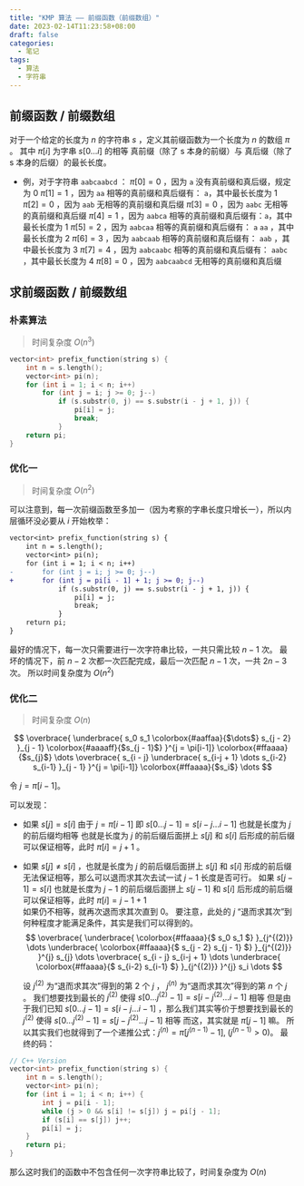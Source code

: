 ```yaml
---
title: "KMP 算法 —— 前缀函数（前缀数组）"
date: 2023-02-14T11:23:58+08:00
draft: false
categories:
  - 笔记
tags:
  - 算法
  - 字符串
---
```


## 前缀函数 / 前缀数组

对于一个给定的长度为 $n$ 的字符串 $s$ ，定义其前缀函数为一个长度为 $n$ 的数组 $\pi$ 。
其中 $\pi[i]$ 为字串 $s[0 \dots i]$ 的相等 真前缀（除了 s 本身的前缀）与 真后缀（除了 s 本身的后缀）的最长长度。

* 例，对于字符串 `aabcaabcd` ：
  $\pi[0] = 0$ ，因为 `a` 没有真前缀和真后缀，规定为 0
  $\pi[1] = 1$ ，因为 `aa` 相等的真前缀和真后缀有： `a`，其中最长长度为 1
  $\pi[2]=0$ ，因为 `aab` 无相等的真前缀和真后缀
  $\pi[3]=0$ ，因为 `aabc` 无相等的真前缀和真后缀
  $\pi[4]=1$ ，因为 `aabca` 相等的真前缀和真后缀有：`a`，其中最长长度为 1
  $\pi[5]=2$ ，因为 `aabcaa` 相等的真前缀和真后缀有： `a` `aa` ，其中最长长度为 2
  $\pi[6]=3$ ，因为 `aabcaab` 相等的真前缀和真后缀有： `aab` ，其中最长长度为 3
  $\pi[7]=4$ ，因为 `aabcaabc` 相等的真前缀和真后缀有： `aabc` ，其中最长长度为 4
  $\pi[8]=0$ ，因为 `aabcaabcd` 无相等的真前缀和真后缀

## 求前缀函数 / 前缀数组

### 朴素算法

> 时间复杂度 $O(n^3)$

```cpp
vector<int> prefix_function(string s) {
    int n = s.length();
    vector<int> pi(n);
    for (int i = 1; i < n; i++)
        for (int j = i; j >= 0; j--)
            if (s.substr(0, j) == s.substr(i - j + 1, j)) {
                pi[i] = j;
                break;
            }
    return pi;
}
```

### 优化一

> 时间复杂度 $O(n^2)$

可以注意到，每一次前缀函数至多加一（因为考察的字串长度只增长一），所以内层循环没必要从 $i$ 开始枚举：

```diff
vector<int> prefix_function(string s) {
    int n = s.length();
    vector<int> pi(n);
    for (int i = 1; i < n; i++)
-       for (int j = i; j >= 0; j--)
+       for (int j = pi[i - 1] + 1; j >= 0; j--)
            if (s.substr(0, j) == s.substr(i - j + 1, j)) {
                pi[i] = j;
                break;
            }
    return pi;
}

```

最好的情况下，每一次只需要进行一次字符串比较，一共只需比较 $n-1$ 次。
最坏的情况下，前 $n-2$ 次都一次匹配完成，最后一次匹配 $n-1$ 次，一共 $2n-3$ 次。
所以时间复杂度为 $O(n^2)$

### 优化二

> 时间复杂度 $O(n)$

$$
\overbrace{
	\underbrace{
		s_0
		s_1
		\colorbox{#aaffaa}{$\dots$}
		s_{j - 2}
	}_{j - 1}
	\colorbox{#aaaaff}{$s_{j - 1}$}
}^{j = \pi[i-1]}
\colorbox{#ffaaaa}{$s_{j}$}
\dots
\overbrace{
	s_{i - j}
	\underbrace{
		s_{i-j + 1}
		\dots
		s_{i-2}
		s_{i-1}
	}_{j - 1}
}^{j = \pi[i-1]}
\colorbox{#ffaaaa}{$s_i$}
\dots
$$

令 $j = \pi[i-1]$。

可以发现：
* 如果 $s[j] = s[i]$ 
  由于 $j = \pi[i-1]$ 即 $s[0 \dots j-1] = s[i-j \dots i-1]$ 也就是长度为 $j$ 的前后缀均相等
  也就是长度为 $j$ 的前后缀后面拼上 $s[j]$ 和 $s[i]$ 后形成的前后缀可以保证相等，此时 $\pi[i] = j + 1$ 。
* 如果 $s[j] \neq s[i]$ ，也就是长度为 $j$ 的前后缀后面拼上 $s[j]$ 和 $s[i]$ 形成的前后缀无法保证相等，那么可以退而求其次去试一试 $j-1$ 长度是否可行。
  如果 $s[j-1] = s[i]$ 也就是长度为 $j-1$ 的前后缀后面拼上 $s[j-1]$ 和 $s[i]$ 后形成的前后缀可以保证相等，此时 $\pi[i] = j - 1 + 1$  
  如果仍不相等，就再次退而求其次直到 $0$。
  要注意，此处的 $j$ “退而求其次”到何种程度才能满足条件，其实是我们可以得到的。
  $$
  \overbrace{
  	\underbrace{
  		\colorbox{#ffaaaa}{$
  			s_0
  			s_1
  		$}
  	}_{j^{(2)}}
  	\dots
  	\underbrace{
  		\colorbox{#ffaaaa}{$
  			s_{j - 2}
  			s_{j - 1}
  		$}
  	}_{j^{(2)}}
  }^{j}
  s_{j}
  \dots
  \overbrace{
  	s_{i - j}
  	s_{i-j + 1}
  	\dots
  	\underbrace{
  		\colorbox{#ffaaaa}{$
  			s_{i-2}
  			s_{i-1}
  		$}
  	}_{j^{(2)}}
  }^{j}
  s_i
  \dots
  $$

  设 $j^{(2)}$ 为“退而求其次”得到的第 $2$ 个 $j$ ， $j^{(n)}$ 为“退而求其次”得到的第 $n$ 个 $j$ 。
  我们想要找到最长的 $j^{(2)}$ 使得 $s[0\dots j^{(2)}-1] = s[i-j^{(2)} \dots i-1]$ 相等
  但是由于我们已知 $s[0\dots j-1] = s[i-j\dots i-1]$ ，那么我们其实等价于想要找到最长的 $j^{(2)}$ 使得 $s[0\dots j^{(2)}-1] = s[j-j^{(2)} \dots j-1]$ 相等
  而这，其实就是 $\pi[j - 1]$ 嘛。
  所以其实我们也就得到了一个递推公式：$j^{(n)} = \pi[j^{(n-1)} - 1], \;(j^{(n-1)} > 0)$。
最终的码：

```cpp
// C++ Version
vector<int> prefix_function(string s) {
    int n = s.length();
    vector<int> pi(n);
    for (int i = 1; i < n; i++) {
        int j = pi[i - 1];
        while (j > 0 && s[i] != s[j]) j = pi[j - 1];
        if (s[i] == s[j]) j++;
        pi[i] = j;
    }
    return pi;
}
```

那么这时我们的函数中不包含任何一次字符串比较了，时间复杂度为 $O(n)$
